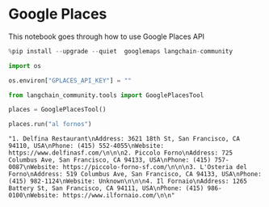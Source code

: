 # Google Places

This notebook goes through how to use Google Places API


```python
%pip install --upgrade --quiet  googlemaps langchain-community
```


```python
import os

os.environ["GPLACES_API_KEY"] = ""
```


```python
from langchain_community.tools import GooglePlacesTool
```


```python
places = GooglePlacesTool()
```


```python
places.run("al fornos")
```



```output
"1. Delfina Restaurant\nAddress: 3621 18th St, San Francisco, CA 94110, USA\nPhone: (415) 552-4055\nWebsite: https://www.delfinasf.com/\n\n\n2. Piccolo Forno\nAddress: 725 Columbus Ave, San Francisco, CA 94133, USA\nPhone: (415) 757-0087\nWebsite: https://piccolo-forno-sf.com/\n\n\n3. L'Osteria del Forno\nAddress: 519 Columbus Ave, San Francisco, CA 94133, USA\nPhone: (415) 982-1124\nWebsite: Unknown\n\n\n4. Il Fornaio\nAddress: 1265 Battery St, San Francisco, CA 94111, USA\nPhone: (415) 986-0100\nWebsite: https://www.ilfornaio.com/\n\n"
```



```python

```
